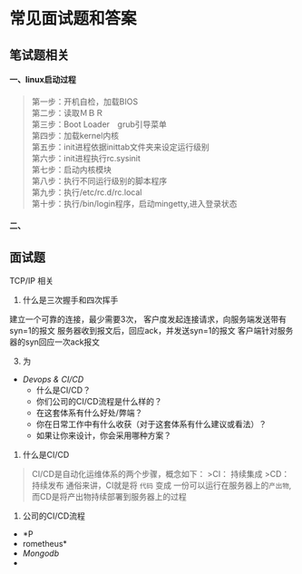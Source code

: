 
# 常见面试题和答案

 ## 笔试题相关

#### 一、linux启动过程
>第一步：开机自检，加载BIOS  
  第二步：读取ＭＢＲ  
  第三步：Boot Loader　grub引导菜单   
  第四步：加载kernel内核  
  第五步：init进程依据inittab文件夹来设定运行级别  
  第六步：init进程执行rc.sysinit  
  第七步：启动内核模块  
  第八步：执行不同运行级别的脚本程序  
  第九步：执行/etc/rc.d/rc.local  
  第十步：执行/bin/login程序，启动mingetty,进入登录状态

#### 二、



## 面试题

TCP/IP 相关
1. 什么是三次握手和四次挥手

建立一个可靠的连接，最少需要3次，
客户度发起连接请求，向服务端发送带有syn=1的报文
服务器收到报文后，回应ack，并发送syn=1的报文
客户端针对服务器的syn回应一次ack报文



3. 为

* *Devops & CI/CD*
    * 什么是CI/CD？
    * 你们公司的CI/CD流程是什么样的？
    * 在这套体系有什么好处/弊端？
    * 你在日常工作中有什么收获（对于这套体系有什么建议或看法）？
    * 如果让你来设计，你会采用哪种方案？

1. 什么是CI/CD
>CI/CD是自动化运维体系的两个步骤，概念如下：
    >CI：  持续集成
    >CD：持续发布
> 通俗来讲，CI就是将 `代码` 变成 一份可以运行在服务器上的`产出物`, 而CD是将产出物持续部署到服务器上的过程

1. 公司的CI/CD流程

* *P
* rometheus*
* *Mongodb*
* 